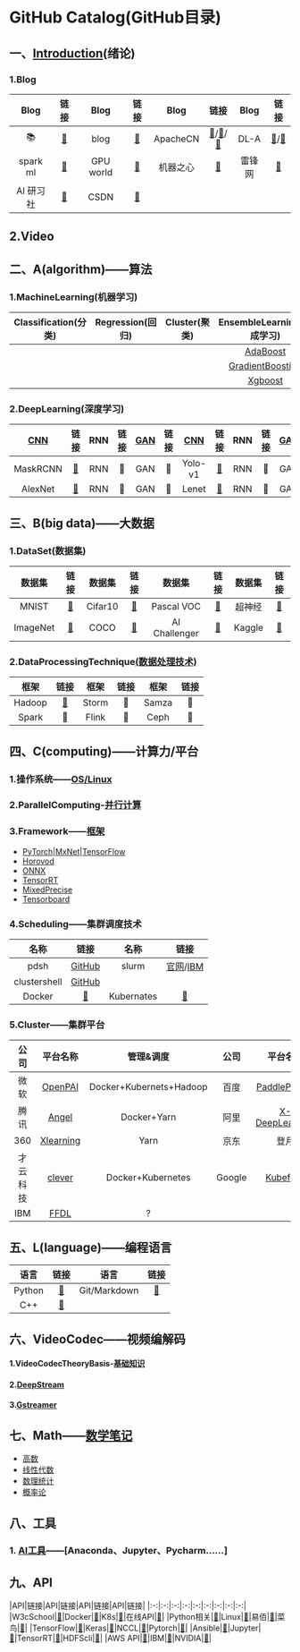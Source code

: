 # GitHub  Catalog(GitHub目录)    
## 一、[Introduction](notes/introduction01.md)(绪论)  
### 1.Blog
|Blog|链接|Blog|链接|Blog|链接|Blog|链接|
|:--:|:--:|:--:|:--:|:--:|:--:|:--:|:--:|
|📚|[🔗](https://github.com/fusimeng/book)|blog|[🔗](https://github.com/fusimeng/Best-websites-a-programmer-should-visit-zh)|ApacheCN|[🔗](https://github.com/apachecn)/[🔗](http://www.apachecn.org/)/[🔗](https://github.com/fusimeng/AiLearning)|DL-A|[🔗](https://github.com/fusimeng/Algorithms-Tutorial)/[🔗](https://github.com/fusimeng/tutorial)|
|spark ml|[🔗](https://github.com/fusimeng/spark-ml-source-analysis)|GPU world|[🔗](http://www.gpuworld.cn/)|机器之心|[🔗](https://www.jiqizhixin.com/)|雷锋网|[🔗](https://www.leiphone.com/)|
|AI 研习社|[🔗](https://ai.yanxishe.com/)|CSDN|[🔗](https://blog.csdn.net/)|
## 2.Video

## 二、A(algorithm)——算法   
### 1.MachineLearning(机器学习)   
|Classification(分类)|Regression(回归)|Cluster(聚类)|EnsembleLearning(集成学习)|  
|:----:|:----:|:----:|:-----:|   
||||[AdaBoost](https://github.com/fusimeng/AdaBoost)|
||||[GradientBoosting](https://github.com/fusimeng/GradientBoosting)|
||||[Xgboost](https://github.com/fusimeng/Xgboost)|
### 2.DeepLearning(深度学习) 
|[CNN](https://github.com/fusimeng/CNNTutorials)|链接|RNN|链接|[GAN](https://github.com/fusimeng/GANTutorials)|链接|[CNN](https://github.com/fusimeng/CNNTutorials)|链接|RNN|链接|[GAN](https://github.com/fusimeng/GANTutorials)|链接|
|:-:|:-:|:----:|:--:|:----:|:----:|:----:|:----:|:-----:|:----:|:----:|:-------:|
|MaskRCNN|[🔗](https://github.com/fusimeng/MaskRCNN)|RNN|🔗|GAN|🔗|Yolo-v1|[🔗](https://github.com/fusimeng/Yolo-v1)|RNN|🔗|GAN|🔗|
|AlexNet|[🔗](https://github.com/fusimeng/AlexNet)|RNN|🔗|GAN|🔗|Lenet|[🔗](https://github.com/fusimeng/LeNet)|RNN|🔗|GAN|🔗|
## 三、B(big data)——大数据  
### 1.DataSet(数据集)  
|数据集|链接| 数据集|链接|数据集|链接| 数据集|链接|
|:--:|:---:|:---:|:---:|:--:|:---:|:---:|:---:|
|MNIST|[🔗](http://yann.lecun.com/exdb/mnist/)|Cifar10|[🔗](http://www.cs.toronto.edu/~kriz/cifar.html)|Pascal VOC|[🔗](http://host.robots.ox.ac.uk/pascal/VOC/)|超神经|[🔗](https://hyper.ai/datasets)|
|ImageNet|[🔗](http://www.image-net.org/)|COCO|[🔗](http://cocodataset.org/#download)|AI Challenger|[🔗](https://challenger.ai/)|Kaggle|[🔗](https://www.kaggle.com/)|
### 2.DataProcessingTechnique[(数据处理技术)](notes/bigdataframework.md)  
|框架|链接|框架|链接|框架|链接|
|:-:|:-:|:-:|:-:|:-:|:-:|
|Hadoop|[🔗](https://github.com/fusimeng/Hadoop)|Storm|🔗|Samza|🔗|
|Spark|🔗|Flink|🔗|Ceph|🔗|      
## 四、C(computing)——计算力/平台   
### 1.操作系统——[OS/Linux](https://github.com/fusimeng/Linux)

### 2.ParallelComputing-[并行计算](https://github.com/fusimeng/ParallelComputing) 
### 3.Framework——[框架](notes/frameworks.md)
* [PyTorch](https://github.com/fusimeng/PyTorch)|[MxNet](https://github.com/fusimeng/mxnet)|[TensorFlow](https://github.com/fusimeng/tensorflow) 
* [Horovod](https://github.com/fusimeng/Horovod)
* [ONNX](https://github.com/fusimeng/onnx)     
* [TensorRT](https://github.com/fusimeng/TensorRT) 
* [MixedPrecise](https://github.com/fusimeng/MixedPrecise) 
* [Tensorboard](https://github.com/fusimeng/Tensorboard)
### 4.Scheduling——集群调度技术
|名称|链接|名称|链接|
|:-:|:-:|:-:|:-:|
|pdsh|[GitHub](https://github.com/chaos/pdsh)|slurm|[官网](https://slurm.schedmd.com/quickstart.html)/[IBM](https://www.ibm.com/developerworks/cn/linux/l-slurm-utility/index.html)|
|clustershell|[GitHub](https://github.com/cea-hpc/clustershell)|||
|Docker|[🔗](https://github.com/fusimeng/Docker)|Kubernates|[🔗](https://github.com/fusimeng/k8s)|    
### 5.Cluster——集群平台  
|公司 | 平台名称| 管理&调度| 公司 | 平台名称| 管理&调度| 
|:----:|:-------:|:------:| :----:|:-------:|:-------:|    
|微软|[OpenPAI](https://github.com/microsoft/pai)|Docker+Kubernets+Hadoop|百度|[PaddlePaddle](http://paddlepaddle.org/zh)|  Docker+Kubernets|  
|腾讯|[Angel](https://github.com/Angel-ML/angel)|Docker+Yarn|阿里|[X-DeepLearning](https://github.com/alibaba/x-deeplearning)|Docker+Yarn|
|360|[Xlearning](https://github.com/Qihoo360/XLearning)|Yarn|京东|登月|Docker+Kubernetes|
|才云科技|[clever](https://caicloud.io/products/clever)|Docker+Kubernetes|Google|[Kubeflow](https://github.com/kubeflow)|Docker + Kubernetes|
|IBM|[FFDL](https://github.com/IBM/FfDL)|?|
   
    
## 五、L(language)——编程语言   
|语言|链接|语言|链接|
|:-:|:-:|:-:|:-:|
|Python|[🔗](https://github.com/fusimeng/Python)|Git/Markdown|[🔗](https://github.com/fusimeng/Git)|
|C++|[🔗](https://github.com/fusimeng/C)||
 
## 六、VideoCodec——视频编解码  
#### 1.VideoCodecTheoryBasis-[基础知识](https://github.com/fusimeng/VideoCodecTheoryBasis)  
#### 2.[DeepStream](https://github.com/fusimeng/DeepStream3.0)  
#### 3.[Gstreamer](https://github.com/fusimeng/Gstreamer)  
## 七、Math——[数学笔记](https://github.com/fusimeng/Math)   
* [高数](https://github.com/fusimeng/Math/tree/master/higher_mathematics)  
* [线性代数](https://github.com/fusimeng/Math/tree/master/linear_algebra)  
* [数理统计](https://github.com/fusimeng/Math/tree/master/mathematical_statistics)  
* [概率论](https://github.com/fusimeng/Math/tree/master/probability_theory)  
## 八、工具  
### 1. [AI工具](https://github.com/fusimeng/ai_tools)——[Anaconda、Jupyter、Pycharm……]
## 九、API
|API|链接|API|链接|API|链接|API|链接|
|:-:|:-:|:-:|:-:|:-:|:-:|:-:|:-:|:-:|
|W3cSchool|[🔗](https://www.w3cschool.cn/tutorial)|Docker|[🔗](https://docker-doc.readthedocs.io/zh_CN/latest/index.html)|K8s|[🔗](http://docs.kubernetes.org.cn/)|在线API|[🔗](http://tool.oschina.net/apidocs#H)|
|Python相关|[🔗](http://www.pythondoc.com/)|Linux|[🔗](http://man.linuxde.net/)|易佰|[🔗](https://www.yiibai.com/)|菜鸟|[🔗](https://www.runoob.com/)|
|TensorFlow|[🔗](https://tensorflow.google.cn/api_docs/python)|Keras|[🔗](https://keras.io/zh/layers/core/#input)|NCCL|[🔗](https://docs.nvidia.com/deeplearning/sdk/nccl-developer-guide/docs/overview.html)|Pytorch|[🔗](https://pytorch-cn.readthedocs.io/zh/latest/)|
|Ansible|[🔗](http://www.ansible.com.cn/#)|Jupyter|[🔗](https://jupyter-notebook.readthedocs.io/en/stable/index.html)|TensorRT|[🔗](https://docs.nvidia.com/deeplearning/sdk/tensorrt-api/python_api/index.html)|HDFScli|[🔗](https://hdfscli.readthedocs.io/en/latest/)|
|AWS API|[🔗](https://docs.aws.amazon.com/zh_cn/dlami/latest/devguide/what-is-dlami.html)|IBM|[🔗](https://www.ibm.com/developerworks/cn/)|NVIDIA|[🔗](https://docs.nvidia.com/deeplearning/sdk/index.html)|


